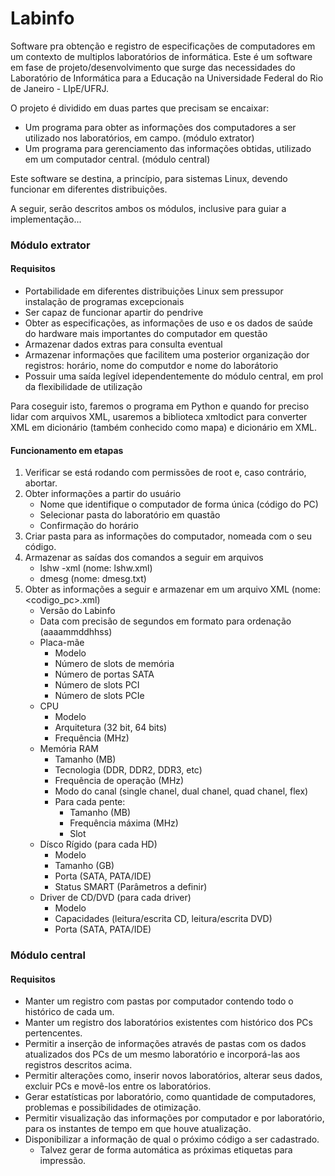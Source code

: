 # Labinfo

Software pra obtenção e registro de especificações de computadores em um contexto de multiplos laboratórios de informática.
Este é um software em fase de projeto/desenvolvimento que surge das necessidades do Laboratório de Informática para a Educação na Universidade Federal do Rio de Janeiro - LIpE/UFRJ.

O projeto é dividido em duas partes que precisam se encaixar:
* Um programa para obter as informações dos computadores a ser utilizado nos laboratórios, em campo. (módulo extrator)
* Um programa para gerenciamento das informações obtidas, utilizado em um computador central. (módulo central)

Este software se destina, a princípio, para sistemas Linux, devendo funcionar em diferentes distribuições.

A seguir, serão descritos ambos os módulos, inclusive para guiar a implementação...

### Módulo extrator

#### Requisitos

* Portabilidade em diferentes distribuições Linux sem pressupor instalação de programas excepcionais
* Ser capaz de funcionar apartir do pendrive
* Obter as especificações, as informações de uso e os dados de saúde do hardware mais importantes do computador em questão
* Armazenar dados extras para consulta eventual
* Armazenar informações que facilitem uma posterior organização dor registros: horário, nome do computdor e nome do laborátorio 
* Possuir uma saída legível idependentemente do módulo central, em prol da flexibilidade de utilização

Para coseguir isto, faremos o programa em Python e quando for preciso lidar com arquivos XML, usaremos a biblioteca xmltodict para converter XML em dicionário (também conhecido como mapa) e dicionário em XML.

#### Funcionamento em etapas

1. Verificar se está rodando com permissões de root e, caso contrário, abortar.
2. Obter informações a partir do usuário
	* Nome que identifique o computador de forma única (código do PC)
	* Selecionar pasta do laboratório em quastão
	* Confirmação do horário
3. Criar pasta para as informações do computador, nomeada com o seu código.
4. Armazenar as saídas dos comandos a seguir em arquivos
	* lshw -xml (nome: lshw.xml)
	* dmesg (nome: dmesg.txt)
5. Obter as informações a seguir e armazenar em um arquivo XML (nome: <codigo_pc>.xml)
	* Versão do Labinfo
	* Data com precisão de segundos em formato para ordenação (aaaammddhhss)
	* Placa-mãe
		* Modelo
		* Número de slots de memória
		* Número de portas SATA
		* Número de slots PCI
		* Número de slots PCIe
	* CPU
		* Modelo
		* Arquitetura (32 bit, 64 bits)
		* Frequência (MHz)
	* Memória RAM
		* Tamanho (MB)
		* Tecnologia (DDR, DDR2, DDR3, etc)
		* Frequência de operação (MHz)
		* Modo do canal (single chanel, dual chanel, quad chanel, flex)
		* Para cada pente:
			* Tamanho (MB)
			* Frequência máxima (MHz)
			* Slot
	* Dísco Rígido (para cada HD)
		* Modelo
		* Tamanho (GB)
		* Porta (SATA, PATA/IDE)
		* Status SMART (Parâmetros a definir)
	* Driver de CD/DVD (para cada driver)
		* Modelo
		* Capacidades (leitura/escrita CD, leitura/escrita DVD)
		* Porta (SATA, PATA/IDE)

### Módulo central

#### Requisitos

* Manter um registro com pastas por computador contendo todo o histórico de cada um.
* Manter um registro dos laboratórios existentes com histórico dos PCs pertencentes.
* Permitir a inserção de informações através de pastas com os dados atualizados dos PCs de um mesmo laboratório e incorporá-las aos registros descritos acima.
* Permitir alterações como, inserir novos laboratórios, alterar seus dados, excluir PCs e movê-los entre os laboratórios.
* Gerar estatísticas por laboratório, como quantidade de computadores, problemas e possibilidades de otimização.
* Permitir visualização das informações por computador e por laboratório, para os instantes de tempo em que houve atualização.
* Disponibilizar a informação de qual o próximo código a ser cadastrado.
 	* Talvez gerar de forma automática as próximas etiquetas para impressão.
